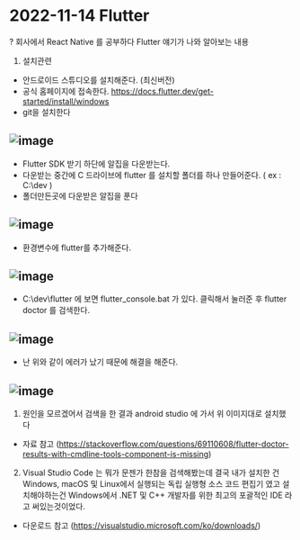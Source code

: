 # 2022-11-14 Flutter

? 회사에서 React Native 를 공부하다 Flutter 얘기가 나와 알아보는 내용

1. 설치관련
 - 안드로이드 스튜디오를 설치해준다. (최신버전)
 - 공식 홈페이지에 접속한다.
 https://docs.flutter.dev/get-started/install/windows
 - git을 설치한다
 
 ![image](https://user-images.githubusercontent.com/96710610/201670460-13bb0087-038f-4e38-b61f-525f711ecdb4.png)
 --
 
 - Flutter SDK 받기 하단에 알집을 다운받는다.
 - 다운받는 중간에 C 드라이브에 flutter 를 설치할 폴더를 하나 만들어준다. ( ex : C:\dev )
 - 폴더만든곳에 다운받은 알집을 푼다 
 
 ![image](https://user-images.githubusercontent.com/96710610/201670665-898d0012-d304-4604-8729-f8464a3e39b9.png)
 --
 
 - 환경변수에 flutter를 추가해준다.

 ![image](https://user-images.githubusercontent.com/96710610/201670870-5bd3efa2-7f77-4ebf-94e7-5b946afcd1e9.png)
 --
 
 - C:\dev\flutter 에 보면 flutter_console.bat 가 있다. 클릭해서 눌러준 후 flutter doctor 를 검색한다.

 ![image](https://user-images.githubusercontent.com/96710610/201671344-532dbc20-9046-45ad-9284-9db1fc0eee11.png)
 --
 
 - 난 위와 같이 에러가 났기 때문에 해결을 해준다.

 ![image](https://user-images.githubusercontent.com/96710610/201673736-9b0657a1-1bf4-4b06-a234-3f7df6469167.png)
 --
 
  1) 원인을 모르겠어서 검색을 한 결과 android studio 에 가서 위 이미지대로 설치했다
   - 자료 참고 (https://stackoverflow.com/questions/69110608/flutter-doctor-results-with-cmdline-tools-component-is-missing)
  2) Visual Studio Code 는 뭐가 문젠가 한참을 검색해봤는데 결국 내가 설치한 건 Windows, macOS 및 Linux에서 실행되는 독립 실행형 소스 코드 편집기 였고
  설치해야하는건 Windows에서 .NET 및 C++ 개발자를 위한 최고의 포괄적인 IDE 라고 써있는것이었다.
   - 다운로드 참고 (https://visualstudio.microsoft.com/ko/downloads/)
   
 
